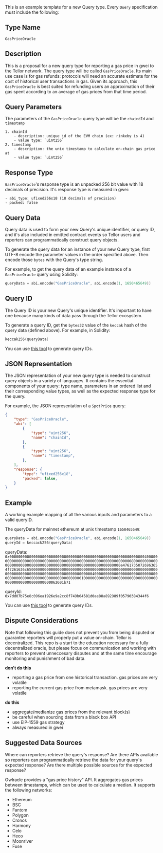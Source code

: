 This is an example template for a new Query type. Every `Query` specification must include the following:


## Type Name

`GasPriceOracle`


## Description

This is a proposal for a new query type for reporting a gas price in gwei to the Tellor network. The query type will be called `GasPriceOracle`. Its main use case is for gas refunds: protocols will need an accurate estimate for the cost of historical user transactions in gas. Given its approach, this `GasPriceOracle` is best suited for refunding users an approximation of their gas spent according to an average of gas prices from that time period.


## Query Parameters

The parameters of the `GasPriceOracle` query type will be the `chaindId` and `timestamp`

```
1. chainId
    - description: unique id of the EVM chain (ex: rinkeby is 4)
    - value type: `uint256`
2. timestamp
    - description: the unix timestamp to calculate on-chain gas price at
    - value type: `uint256`
```


## Response Type

`GasPriceOracle`'s response type is an unpacked 256 bit value with 18 decimals of precision. It's response type is measured in gwei:
```
- abi_type: ufixed256x18 (18 decimals of precision)
- packed: false
```


## Query Data

Query data is used to form your new Query's unique identifier, or query ID, and it's also included in emitted contract events so Tellor users and reporters can programmatically construct query objects.

To generate the query data for an instance of your new Query type, first UTF-8 encode the parameter values in the order specified above. Then encode those `bytes` with the Query's type string.

For example, to get the query data of an example instance of a `GasPriceOracle` query using Solidity:
```s
queryData = abi.encode("GasPriceOracle", abi.encode(1, 1650465649))
```

## Query ID

The Query ID is your new Query's unique identifier. It's important to have one because many kinds of data pass through the Tellor ecosystem.

To generate a query ID, get the `bytes32` value of the `keccak` hash of the query data (defined above). For example, in Solidity:
```s
keccak256(queryData)
```

You can use [this tool](https://queryidbuilder.herokuapp.com/custom) to generate query IDs.


## JSON Representation
The JSON representation of your new query type is needed to construct query objects in a variety of languages. It contains the essential components of your query: type name, parameters in an ordered list and their corresponding value types, as well as the expected response type for the query.

For example, the JSON representation of a `SpotPrice` query:
```json
{
    "type": "GasPriceOracle",
    "abi": [
        {
            "type": "uint256",
            "name": "chainId",
        },
        {
            "type": "uint256",
            "name": "timestamp",
        },
    ],
    "response": {
        "type": "ufixed256x18",
        "packed": false,
    }
}
```


## Example
A working example mapping of all the various inputs and parameters to a valid queryID. 

The queryData for mainnet ethereum at unix timestamp `1650465649`:

```s
queryData = abi.encode("GasPriceOracle", abi.encode(1, 1650465649))
queryId = keccack256(queryData)
```

queryData: `0x00000000000000000000000000000000000000000000000000000000000000400000000000000000000000000000000000000000000000000000000000000080000000000000000000000000000000000000000000000000000000000000000e47617350726963654f7261636c65000000000000000000000000000000000000000000000000000000000000000000000000000000000000000000000000004000000000000000000000000000000000000000000000000000000000000000010000000000000000000000000000000000000000000000000000000062601b71`

queryId:
`0x7dd07b75e8c096ea1926e9a2cc8f749b04581d0ae88a892989f05790384344f6`

You can use [this tool](https://queryidbuilder.herokuapp.com/custom) to generate query IDs.


## Dispute Considerations

Note that following this guide does not prevent you from being disputed or guarantee reporters will properly put a value on-chain. Tellor is decentralized.  This repo is a start to the education necessary for a fully decentralized oracle, but please focus on communication and working with reporters to prevent unneccesary disputes and at the same time encourage monitoring and punishment of bad data. 

**don't do this**
- reporting a gas price from one historical transaction. gas prices are very volatile
- reporting the current gas price from metamask. gas prices are very volatile

**do this**
- aggregate/medianize gas prices from the relevant block(s)
- be careful when sourcing data from a black box API
- use EIP-1559 gas strategy
- always measured in gwei



## Suggested Data Sources

Where can reporters retrieve the query's response? Are there APIs available so reporters can programmatically retrieve the data for your query's expected response? Are there multiple possible sources for the expected response?

Owlracle provides a "gas price history" API. It aggregates gas prices between timestamps, which can be used to calculate a median. It supports the following networks:
- Ethereum
- BSC
- Fantom
- Polygon
- Cronos
- Harmony
- Celo
- Heco
- Moonriver
- Fuse